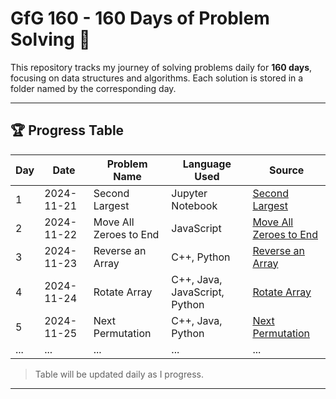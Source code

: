 # GfG 160 - 160 Days of Problem Solving 🎯

This repository tracks my journey of solving problems daily for **160 days**, focusing on data structures and algorithms. Each solution is stored in a folder named by the corresponding day.

---

## 🏆 Progress Table  

| Day | Date       | Problem Name              | Language Used                     | Source                                |
|-----|------------|---------------------------|-----------------------------------|---------------------------------------|
| 1   | 2024-11-21 | Second Largest            | Jupyter Notebook                  | [Second Largest](day1/)               |
| 2   | 2024-11-22 | Move All Zeroes to End    | JavaScript                        | [Move All Zeroes to End](day2/)       |
| 3   | 2024-11-23 | Reverse an Array          | C++, Python                       | [Reverse an Array](day3/)             |
| 4   | 2024-11-24 | Rotate Array              | C++, Java, JavaScript, Python     | [Rotate Array](day4/)                 |
| 5   | 2024-11-25 | Next Permutation          | C++, Java, Python                 | [Next Permutation](day5/)             |
| ... | ...        | ...                       | ...                               | ...                                   |

> Table will be updated daily as I progress.


---

